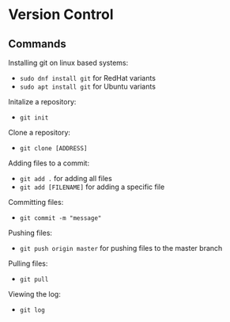# Version Control
## Commands
Installing git on linux based systems:
- `sudo dnf install git` for RedHat variants
- `sudo apt install git` for Ubuntu variants

Initalize a repository:
- `git init`

Clone a repository:
- `git clone [ADDRESS]`

Adding files to a commit:
- `git add .` for adding all files
- `git add [FILENAME]` for adding a specific file

Committing files:
- `git commit -m "message"`

Pushing files:
- `git push origin master` for pushing files to the master branch

Pulling files:
- `git pull`

Viewing the log:
- `git log`